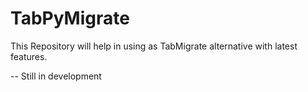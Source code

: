 # TabPyMigrate

This Repository will help in using as TabMigrate alternative with latest features.

-- Still in development
